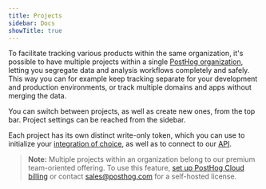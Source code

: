 ```yaml
---
title: Projects
sidebar: Docs
showTitle: true
---
```


To facilitate tracking various products within the same organization, it's possible to have multiple projects within a single [PostHog organization](/docs/features/organizations), letting you segregate data and analysis workflows completely and safely. This way you can for example keep tracking separate for your development and production environments, or track multiple domains and apps without merging the data.  

You can switch between projects, as well as create new ones, from the top bar. Project settings can be reached from the sidebar.

Each project has its own distinct write-only token, which you can use to initialize your [integration of choice](/docs/integrations), as well as to connect to our [API](/docs/api/overview).

> **Note:** Multiple projects within an organization belong to our premium team-oriented offering. To use this feature, [set up PostHog Cloud billing](https://posthog.com/pricing?o=cloud) or contact [sales@posthog.com](mailto:sales@posthog.com) for a self-hosted license.
